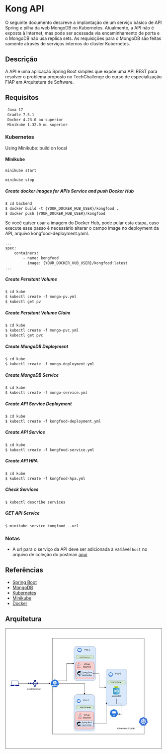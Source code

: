 # Kong API
O seguinte documento descreve a implantação de um serviço básico de API Spring e pilha da web MongoDB no Kubernetes. Atualmente, a API não é exposta à Internet, mas pode ser acessada via encaminhamento de porta e o MongoDB não usa replica sets. As requisições para o MongoDB são feitas somente através de serviços internos do cluster Kubernetes.

## Descrição
A API é uma aplicação Spring Boot simples que expõe uma API REST para resolver o problema proposto no TechChallenge do curso de especialização FIAP em Arquitetura de Software.

## Requisitos
```
 Java 17
 Gradle 7.5.1
 Docker 4.23.0 ou superior
 Minikube 1.32.0 ou superior
```

### Kubernetes
Using Minikube: build on local

#### Minikube
```
minikube start
```

```
minikube stop
```

##### Create docker images for APIs Service and push Docker Hub
```
$ cd backend
$ docker build -t {YOUR_DOCKER_HUB_USER}/kongfood .
$ docker push {YOUR_DOCKER_HUB_USER}/kongfood
```
Se você quiser usar a imagem do Docker Hub, pode pular esta etapa, caso execute esse passo é necessário alterar o campo image no deployment da API, arquivo kongfood-deployment.yaml.

```
...
spec:
    containers:
        - name: kongfood
          image: {YOUR_DOCKER_HUB_USER}/kongfood:latest
...
```

##### Create Persitant Volume
```
$ cd kube
$ kubectl create -f mongo-pv.yml
$ kubectl get pv
```

##### Create Persitant Volume Claim
```
$ cd kube
$ kubectl create -f mongo-pvc.yml
$ kubectl get pvc
```
##### Create MongoDB Deployment
```
$ cd kube
$ kubectl create -f mongo-deployment.yml
```

##### Create MongoDB Service
```
$ cd kube
$ kubectl create -f mongo-service.yml
```

##### Create API Service Deployment
```
$ cd kube
$ kubectl create -f kongfood-deployment.yml
```

##### Create API Service
```
$ cd kube
$ kubectl create -f kongfood-service.yml
```

##### Create API HPA
```
$ cd kube
$ kubectl create -f kongfood-hpa.yml
```

##### Check Services
```
$ kubectl describe services
```

##### GET API Service
```
$ minikube service kongfood --url
```

### Notas
- A url para o serviço da API deve ser adicionada à variável `host` no arquivo de coleção do postman [aqui](/backend/src/main/resources/Tech_Challenge.postman_collection.json)

## Referências
- [Spring Boot](https://spring.io/projects/spring-boot)
- [MongoDB](https://www.mongodb.com/)
- [Kubernetes](https://kubernetes.io/)
- [Minikube](https://minikube.sigs.k8s.io/docs/)
- [Docker](https://www.docker.com/)

## Arquitetura
![Arquitetura](/backend/src/main/resources/arquitetura-infraestrutura-tech-challenge-fase-2.jpg)